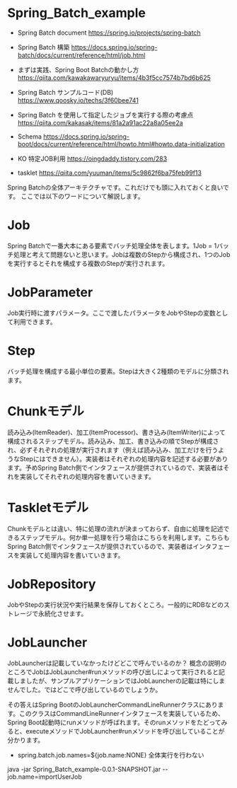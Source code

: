 # Spring_Batch_example

- Spring Batch document 
https://spring.io/projects/spring-batch

- Spring Batch 構築
https://docs.spring.io/spring-batch/docs/current/reference/html/job.html

- まずは実践、Spring Boot Batchの動かし方
https://qiita.com/kawakawaryuryu/items/4b3f5cc7574b7bd6b625

- Spring Batch サンプルコード(DB)
https://www.qoosky.io/techs/3f60bee741


- Spring Batch を使用して指定したジョブを実行する際の考慮点
https://qiita.com/kakasak/items/81a2a91ac22a8a05ee2a


- Schema
https://docs.spring.io/spring-boot/docs/current/reference/html/howto.html#howto.data-initialization


- KO 特定JOB利用
https://oingdaddy.tistory.com/283

- tasklet
https://qiita.com/yuuman/items/5c9862f6ba75feb99f13

Spring Batchの全体アーキテクチャです。これだけでも頭に入れておくと良いです。
ここでは以下のワードについて解説します。

# Job
Spring Batchで一番大本にある要素でバッチ処理全体を表します。1Job = 1バッチ処理と考えて問題ないと思います。Jobは複数のStepから構成され、1つのJobを実行するとそれを構成する複数のStepが実行されます。

# JobParameter
Job実行時に渡すパラメータ。ここで渡したパラメータをJobやStepの変数として利用できます。

# Step
バッチ処理を構成する最小単位の要素。Stepは大きく2種類のモデルに分類されます。

# Chunkモデル
読み込み(ItemReader)、加工(ItemProcessor)、書き込み(ItemWriter)によって構成されるステップモデル。読み込み、加工、書き込みの順でStepが構成され、必ずそれぞれの処理が実行されます（例えば読み込み、加工だけを行うようなStepにはできません）。実装者はそれぞれの処理内容を記述する必要があります。予めSpring Batch側でインタフェースが提供されているので、実装者はそれを実装してそれぞれの処理内容を書いていきます。

# Taskletモデル
Chunkモデルとは違い、特に処理の流れが決まっておらず、自由に処理を記述できるステップモデル。何か単一処理を行う場合はこちらを利用します。こちらもSpring Batch側でインタフェースが提供されているので、実装者はインタフェースを実装して処理内容を書いていきます。
# JobRepository
JobやStepの実行状況や実行結果を保存しておくところ。一般的にRDBなどのストレージで永続化させます。

# JobLauncher
JobLauncherは記載していなかったけどどこで呼んでいるのか？
概念の説明のところでJobはJobLauncher#runメソッドの呼び出しによって実行されると記載しましたが、サンプルアプリケーションではJobLauncherの記載は特にしませんでした。ではどこで呼び出しているのでしょうか。

その答えはSpring BootのJobLauncherCommandLineRunnerクラスにあります。このクラスはCommandLineRunnerインタフェースを実装しているため、Spring Boot起動時にrunメソッドが呼ばれます。そのrunメソッドをたどってみると、executeメソッドでJobLauncher#runメソッドを呼び出していることが分かります。


- spring.batch.job.names=${job.name:NONE}
全体実行を行わない

java -jar Spring_Batch_example-0.0.1-SNAPSHOT.jar --job.name=importUserJob